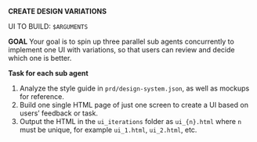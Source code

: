 **CREATE DESIGN VARIATIONS**

UI TO BUILD: `$ARGUMENTS`

**GOAL**
Your goal is to spin up three parallel sub agents concurrently to implement one UI with variations, so that users can review and decide which one is better.

**Task for each sub agent**
1. Analyze the style guide in `prd/design-system.json`, as well as mockups for reference.
2. Build one single HTML page of just one screen to create a UI based on users’ feedback or task.
3. Output the HTML in the `ui_iterations` folder as `ui_{n}.html` where `n` must be unique, for example `ui_1.html`, `ui_2.html`, etc.
